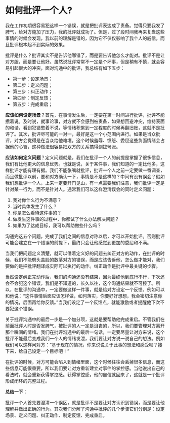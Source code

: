 # 如何批评一个人?

我在工作初期很容易犯这样一个错误，就是把批评表达成了责备。觉得只要我发了脾气，给对方施加了压力，我的批评就成功了。但是，过了段时间我再来复盘这些事情的时候会发现，我以前的理解是错的，因为它不仅仅影响了我个人的威信，而且批评根本起不到实际的效果。

批评是什么？批评其实不是告诉他哪错了，而是要告诉他怎么才能对。批评不是让对方服，而是要让他好。虽然说批评常常不一定是个坏事，但是稍有不慎，就会容易引起很大的冲突，面对沟通中的批评，我总结有如下五步：
- 第一步：设定场景；
- 第二步：定义问题；
- 第三步：纠正动作；
- 第四步：制定反馈；
- 第五步：完成重启；

**应该如何设定场景**？首先，在事情发生后，一定要在第一时间进行批评，批评不能攒着说。及时说，就事论事，对方就不会感到被责备，如果想回避冲突，维持表面的和谐，看到犯错憋着不说，等情绪积累到一定程度的时候再翻旧账，这就不是批评了。其次，批评尽可能的一对一，最好是这一个小范围内进行。如果是当众批评，对方会觉得是在当众给他难堪。这个时候羞辱、愤怒、委屈这些负面情绪会占据他的心智，这种做法很容易把双方的关系搞得剑拔弩张。

**应该如何定义问题**？定义问题就是，我们在批评一个人的前提是掌握了很多信息，我们有比他更大的信息优势。也就是说，关于某件事，我们知道的一定比他多，这样批评才能有理有据。我们不能张嘴就批评，批评一个人之前一定要做一番调查，而且做批评以前，要和对方确认一下，事情是不是这样的？中间有没有误会？假如我们想批评一个人，上来一定要开门见山，有一点需要我们注意，我们批评一定是针对某一行为，而不是针对人。通常我们可以这样澄清误会的同时定义问题：
1. 我对你什么行为不满意？
2. 当时具体发生了什么？
3. 你是怎么看待这件事的？
4. 做发生这件事的过程中，你都试了什么办法解决问题？
5. 如果为了达成目标，我可以帮助做些什么吗？

沟通完这五个问题，完成了我们之间的信息对称以后，才可以开始批评。否则批评可能会建立在一个错误的前提下，最终只会让他感觉到更加的委屈和不满。

当我们把问题定义清楚，就可以借着定义好的问题去纠正对方的动作，在批评的时候，我们不能劈头盖脸的数落对方的错误，而是应该告诉他，怎么做才能对，我们要做的是把批评翻译成实际可以执行的动作。纠正动作是批评中最关键的步骤。

当然设定纠正完动作后，我们的沟通还没有结束，因为最终他到底行不行，下次还会不会犯这个错误，我们是不知道的，长久以往，这个沟通结果就不可控了。所以，在批评的沟通中，一定要做这样一件事，就是给对方设定一个反馈。例如可以和他说：“这件事情后面应该怎样做，如何落实，你要好好想想，我会密切注意你的情况，后面再给你反馈。”当我们设定了一个反馈点，就能激励或者提醒他下次不要犯这个错误。

关于批评沟通中的最后一步是一个加分项，这就是要帮助他完成重启。不管我们在前面批评人时是否发脾气，被批评的人一定是沮丧的，所以，我们要管理对方离开那个瞬间的情绪。我们在批评沟通中的最后一句话，一定要尽量让对方来说，这个批评不能最后变成我们一个人的情绪发泄，我们要让对方说一说自己的想法。例如我们可以这样问对方：“基于现在的情况，你来说说关于此事的想法和感受呗？接下来，给自己设定一个目标吧！”

在批评的时候，对方可能会陷入到情绪里面，这个时候往往会丢掉很多信息，而这些信息可能很重要，所以我们要让对方重新建立对事件的掌控感。当他说出自己的看法时，就会重新获得掌控感。获得掌控感，他的自信就回来了，这就是一个批评形成闭环的完整过程。

**总结一下**：

批评一个人首先要澄清一个误区，就是批评不是要让对方认识到错误，而是要让他理解并做出正确的行为。其次我们分解了沟通中批评的几个步骤它们分别是：设定场景、定义问题、纠正动作、制定反馈、完成重启。